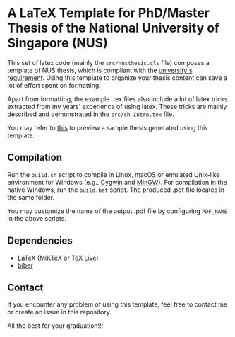 # A LaTeX Template for PhD/Master Thesis of the National University of Singapore (NUS) #

This set of latex code (mainly the `src/nusthesis.cls` file) composes a template of NUS thesis, which is compliant with the [university's requirement](https://www.dropbox.com/s/0jaf4nq8kl7mf7d/General-Guidelines-and-Instructions-on-Format-of-Research-Thesis-and-Electronic-Submission.pdf?dl=0 "General Guidelines and Instructions on Format of Research Thesis and Electronic Submission").
Using this template to organize your thesis content can save a lot of effort spent on formatting. 

Apart from formatting, the example .tex files also include a lot of latex tricks extracted from my years' experience of using latex.
These tricks are mainly described and demonstrated in the `src/ch-Intro.tex` file. 

You may refer to [this](https://www.dropbox.com/s/rar6yxn9u6n19dp/ChickenR.pdf?dl=0) to preview a sample thesis generated using this template.

## Compilation ##

Run the `build.sh` script to compile in Linux, macOS or emulated Unix-like environment for Windows (e.g., [Cygwin](https://www.cygwin.com/) and [MinGW](http://www.mingw.org/ "Minimalist GNU for Windows")).
For compilation in the native Windows, run the `build.bat` script.
The produced .pdf file locates in the same folder. 

You may customize the name of the output .pdf file by configuring `PDF_NAME` in the above scripts. 

## Dependencies ##

- LaTeX ([MiKTeX](https://miktex.org/) or [TeX Live](https://www.tug.org/texlive/))
- [biber](http://biblatex-biber.sourceforge.net/ "Biber: A BibTeX replacement for users of BibLaTeX")

## Contact ##

If you encounter any problem of using this template, feel free to contact me or create an issue in this repository. 

All the best for your graduation!!!
